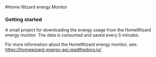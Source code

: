 #Home Wizard energy Monitor


### Getting started
A small project for downloading the energy usage from the HomeWizard energy monitor. 
The data is consumed and saved every 5 minutes.

For more information about the HomeWizard energy monitor, see: https://homewizard-energy-api.readthedocs.io/
